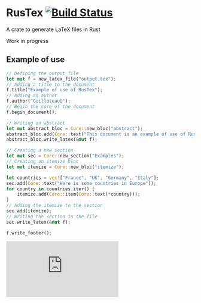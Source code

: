 # RusTex [![Build Status](https://travis-ci.com/GuilloteauQ/RusTex.svg?branch=master)](https://travis-ci.com/GuilloteauQ/RusTex)
A crate to generate LaTeX files in Rust

Work in progress

## Example of use

```rust
// Defining the output file
let mut f = new_latex_file("output.tex");
// Adding a title to the document
f.title("Example of use of RusTex");
// Adding an author
f.author("GuilloteauQ");
// Begin the core of the document
f.begin_document();

// Writing an abstract
let mut abstract_bloc = Core::new_bloc("abstract");
abstract_bloc.add(Core::text("This document is an example of use of RusTex"));
abstract_bloc.write_latex(&mut f);

// Creating a new section
let mut sec = Core::new_section("Examples");
// Creating an itemize bloc
let mut itemize = Core::new_bloc("itemize");

let countries = vec!["France", "UK", "Germany", "Italy"];
sec.add(Core::text("Here is some countries in Europe"));
for country in countries.iter() {
    itemize.add(Core::item(Core::text(*country)));
}
// Adding the itemize to the section
sec.add(itemize);
// Writing the section in the file
sec.write_latex(&mut f);

f.write_footer();
```

![See the result here !](https://github.com/GuilloteauQ/RusTex/blob/master/examples/out.pdf)

